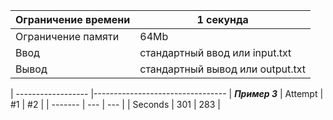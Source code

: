 |Ограничение времени |	1 секунда                       |
 ------------------  |--------------------------------- 
|Ограничение памяти  |	64Mb                            |
|Ввод                |	стандартный ввод или input.txt  |
|Вывод               |	стандартный вывод или output.txt|

| ------------------ |--------------------------------- |
***Пример 3***
| Attempt | #1  | #2  |
| ------- | --- | --- |
| Seconds | 301 | 283 |
